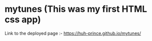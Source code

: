 # mytunes (This was my first HTML css app)

Link to the deployed page :- 
https://huh-prince.github.io/mytunes/
